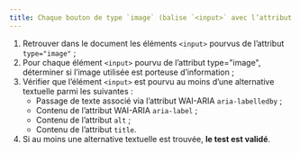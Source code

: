 ```yaml
---
title: Chaque bouton de type `image` (balise `<input>` avec l’attribut `type="image"`) a-t-il une [alternative textuelle](#alternative-textuelle-image) ?
---
```


1. Retrouver dans le document les éléments `<input>` pourvus de l’attribut `type="image"` ;
2. Pour chaque élément `<input>` pourvu de l’attribut type="image", déterminer si l’image utilisée est porteuse d’information ;
3. Vérifier que l’élément `<input>` est pourvu au moins d’une alternative textuelle parmi les suivantes :
    * Passage de texte associé via l’attribut WAI-ARIA `aria-labelledby` ;
    * Contenu de l’attribut WAI-ARIA `aria-label` ;
    * Contenu de l’attribut `alt` ;
    * Contenu de l’attribut `title`.
4. Si au moins une alternative textuelle est trouvée, **le test est validé**.